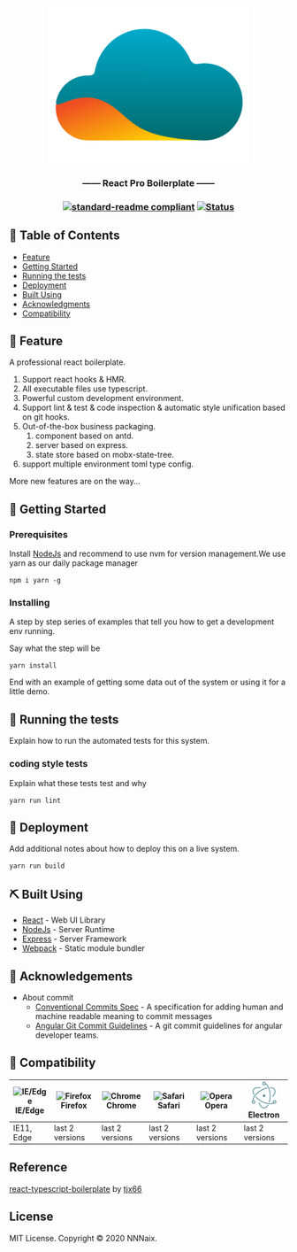 <p align="center">
  <a href="" rel="noopener">
 <img width=363px height=282px src="public/img/logo.png" alt="Project logo"></a>
</p>

<div align="center">
    <h3>—— React Pro Boilerplate ——<h3>

[![standard-readme compliant](https://img.shields.io/badge/readme%20style-standard-brightgreen.svg?style=flat-square)](https://github.com/NNNaix/react-pro-boilerplate) [![Status](https://img.shields.io/badge/status-active-success.svg)](https://github.com/NNNaix/react-pro-boilerplate)

</div>

## 📝 Table of Contents

- [Feature](#feature)
- [Getting Started](#getting_started)
- [Running the tests](#tests)
- [Deployment](#deployment)
- [Built Using](#built_using)
- [Acknowledgments](#acknowledgement)
- [Compatibility](#compatibility)

## 🚀 Feature <a name = "feature"></a>

A professional react boilerplate.

1. Support react hooks & HMR.
2. All executable files use typescript.
3. Powerful custom development environment.
4. Support lint & test & code inspection & automatic style unification based on git hooks.
5. Out-of-the-box business packaging.
   1. component based on antd.
   2. server based on express.
   3. state store based on mobx-state-tree.
6. support multiple environment toml type config.

More new features are on the way...

## 🏁 Getting Started <a name = "getting_started"></a>

### Prerequisites

Install [NodeJs](https://nodejs.org/en/) and recommend to use nvm for version management.We use yarn as our daily package manager

```
npm i yarn -g
```

### Installing

A step by step series of examples that tell you how to get a development env running.

Say what the step will be

```
yarn install
```

End with an example of getting some data out of the system or using it for a little demo.

## 🔧 Running the tests <a name = "tests"></a>

Explain how to run the automated tests for this system.

### coding style tests

Explain what these tests test and why

```
yarn run lint
```

## 🚀 Deployment <a name = "deployment"></a>

Add additional notes about how to deploy this on a live system.

```
yarn run build
```

## ⛏️ Built Using <a name = "built_using"></a>

- [React](https://reactjs.org/) - Web UI Library
- [NodeJs](https://nodejs.org/en/) - Server Runtime
- [Express](https://expressjs.com/) - Server Framework
- [Webpack](https://webpack.js.org) - Static module bundler

## 🎉 Acknowledgements <a name = "acknowledgement"></a>

- About commit
  - [Conventional Commits Spec](https://www.conventionalcommits.org/en/v1.0.0/) - A specification for adding human and machine readable meaning to commit messages
  - [Angular Git Commit Guidelines](https://github.com/angular/angular.js/blob/master/DEVELOPERS.md#-git-commit-guidelines) - A git commit guidelines for angular developer teams.

## :rotating_light: Compatibility <a name = "compatibility"></a>

| ![IE/Edge](https://raw.githubusercontent.com/alrra/browser-logos/master/src/edge/edge_48x48.png) <br>IE/Edge | ![Firefox](https://raw.githubusercontent.com/alrra/browser-logos/master/src/firefox/firefox_48x48.png)<br> Firefox | ![Chrome](https://raw.githubusercontent.com/alrra/browser-logos/master/src/chrome/chrome_48x48.png) <br>Chrome | ![Safari](https://raw.githubusercontent.com/alrra/browser-logos/master/src/safari/safari_48x48.png) <br>Safari | ![Opera](https://raw.githubusercontent.com/alrra/browser-logos/master/src/opera/opera_48x48.png) <br>Opera | ![Electron](https://raw.githubusercontent.com/alrra/browser-logos/master/src/electron/electron_48x48.png) <br>Electron |
| ------------------------------------------------------------------------------------------------------------ | ------------------------------------------------------------------------------------------------------------------ | -------------------------------------------------------------------------------------------------------------- | -------------------------------------------------------------------------------------------------------------- | ---------------------------------------------------------------------------------------------------------- | ---------------------------------------------------------------------------------------------------------------------- |
| IE11, Edge                                                                                                   | last 2 versions                                                                                                    | last 2 versions                                                                                                | last 2 versions                                                                                                | last 2 versions                                                                                            | last 2 versions                                                                                                        |

## Reference

[react-typescript-boilerplate](https://github.com/tjx666/react-typescript-boilerplate) by [tjx66](https://github.com/tjx666)

## License

MIT License. Copyright © 2020 NNNaix.
